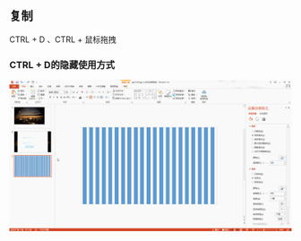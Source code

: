 ## 复制

CTRL + D 、CTRL + 鼠标拖拽





### CTRL + D的隐藏使用方式

![CTRL + D的隐藏使用方式](https://raw.githubusercontent.com/huxiaoning/img/master/20201226000539.gif)
